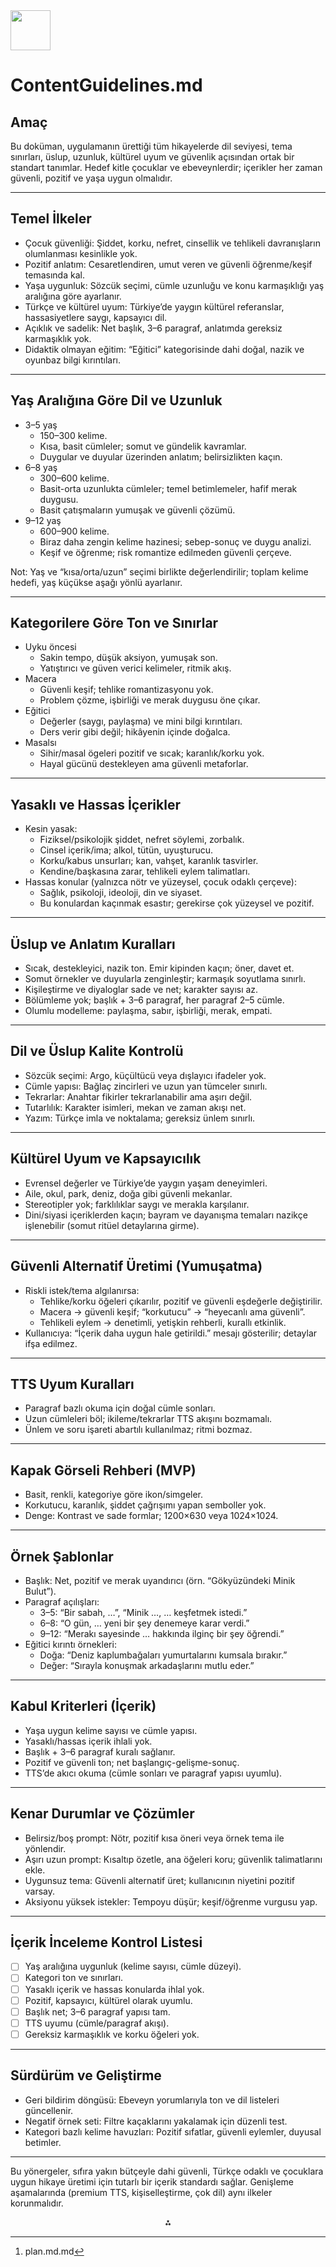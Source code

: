 <img src="https://r2cdn.perplexity.ai/pplx-full-logo-primary-dark%402x.png" style="height:64px;margin-right:32px"/>

# ContentGuidelines.md

## Amaç

Bu doküman, uygulamanın ürettiği tüm hikayelerde dil seviyesi, tema sınırları, üslup, uzunluk, kültürel uyum ve güvenlik açısından ortak bir standart tanımlar. Hedef kitle çocuklar ve ebeveynlerdir; içerikler her zaman güvenli, pozitif ve yaşa uygun olmalıdır.

***

## Temel İlkeler

- Çocuk güvenliği: Şiddet, korku, nefret, cinsellik ve tehlikeli davranışların olumlanması kesinlikle yok.
- Pozitif anlatım: Cesaretlendiren, umut veren ve güvenli öğrenme/keşif temasında kal.
- Yaşa uygunluk: Sözcük seçimi, cümle uzunluğu ve konu karmaşıklığı yaş aralığına göre ayarlanır.
- Türkçe ve kültürel uyum: Türkiye’de yaygın kültürel referanslar, hassasiyetlere saygı, kapsayıcı dil.
- Açıklık ve sadelik: Net başlık, 3–6 paragraf, anlatımda gereksiz karmaşıklık yok.
- Didaktik olmayan eğitim: “Eğitici” kategorisinde dahi doğal, nazik ve oyunbaz bilgi kırıntıları.

***

## Yaş Aralığına Göre Dil ve Uzunluk

- 3–5 yaş
    - 150–300 kelime.
    - Kısa, basit cümleler; somut ve gündelik kavramlar.
    - Duygular ve duyular üzerinden anlatım; belirsizlikten kaçın.
- 6–8 yaş
    - 300–600 kelime.
    - Basit-orta uzunlukta cümleler; temel betimlemeler, hafif merak duygusu.
    - Basit çatışmaların yumuşak ve güvenli çözümü.
- 9–12 yaş
    - 600–900 kelime.
    - Biraz daha zengin kelime hazinesi; sebep-sonuç ve duygu analizi.
    - Keşif ve öğrenme; risk romantize edilmeden güvenli çerçeve.

Not: Yaş ve “kısa/orta/uzun” seçimi birlikte değerlendirilir; toplam kelime hedefi, yaş küçükse aşağı yönlü ayarlanır.

***

## Kategorilere Göre Ton ve Sınırlar

- Uyku öncesi
    - Sakin tempo, düşük aksiyon, yumuşak son.
    - Yatıştırıcı ve güven verici kelimeler, ritmik akış.
- Macera
    - Güvenli keşif; tehlike romantizasyonu yok.
    - Problem çözme, işbirliği ve merak duygusu öne çıkar.
- Eğitici
    - Değerler (saygı, paylaşma) ve mini bilgi kırıntıları.
    - Ders verir gibi değil; hikâyenin içinde doğalca.
- Masalsı
    - Sihir/masal ögeleri pozitif ve sıcak; karanlık/korku yok.
    - Hayal gücünü destekleyen ama güvenli metaforlar.

***

## Yasaklı ve Hassas İçerikler

- Kesin yasak:
    - Fiziksel/psikolojik şiddet, nefret söylemi, zorbalık.
    - Cinsel içerik/ima; alkol, tütün, uyuşturucu.
    - Korku/kabus unsurları; kan, vahşet, karanlık tasvirler.
    - Kendine/başkasına zarar, tehlikeli eylem talimatları.
- Hassas konular (yalnızca nötr ve yüzeysel, çocuk odaklı çerçeve):
    - Sağlık, psikoloji, ideoloji, din ve siyaset.
    - Bu konulardan kaçınmak esastır; gerekirse çok yüzeysel ve pozitif.

***

## Üslup ve Anlatım Kuralları

- Sıcak, destekleyici, nazik ton. Emir kipinden kaçın; öner, davet et.
- Somut örnekler ve duyularla zenginleştir; karmaşık soyutlama sınırlı.
- Kişileştirme ve diyaloglar sade ve net; karakter sayısı az.
- Bölümleme yok; başlık + 3–6 paragraf, her paragraf 2–5 cümle.
- Olumlu modelleme: paylaşma, sabır, işbirliği, merak, empati.

***

## Dil ve Üslup Kalite Kontrolü

- Sözcük seçimi: Argo, küçültücü veya dışlayıcı ifadeler yok.
- Cümle yapısı: Bağlaç zincirleri ve uzun yan tümceler sınırlı.
- Tekrarlar: Anahtar fikirler tekrarlanabilir ama aşırı değil.
- Tutarlılık: Karakter isimleri, mekan ve zaman akışı net.
- Yazım: Türkçe imla ve noktalama; gereksiz ünlem sınırlı.

***

## Kültürel Uyum ve Kapsayıcılık

- Evrensel değerler ve Türkiye’de yaygın yaşam deneyimleri.
- Aile, okul, park, deniz, doğa gibi güvenli mekanlar.
- Stereotipler yok; farklılıklar saygı ve merakla karşılanır.
- Dini/siyasi içeriklerden kaçın; bayram ve dayanışma temaları nazikçe işlenebilir (somut ritüel detaylarına girme).

***

## Güvenli Alternatif Üretimi (Yumuşatma)

- Riskli istek/tema algılanırsa:
    - Tehlike/korku öğeleri çıkarılır, pozitif ve güvenli eşdeğerle değiştirilir.
    - Macera → güvenli keşif; “korkutucu” → “heyecanlı ama güvenli”.
    - Tehlikeli eylem → denetimli, yetişkin rehberli, kurallı etkinlik.
- Kullanıcıya: “İçerik daha uygun hale getirildi.” mesajı gösterilir; detaylar ifşa edilmez.

***

## TTS Uyum Kuralları

- Paragraf bazlı okuma için doğal cümle sonları.
- Uzun cümleleri böl; ikileme/tekrarlar TTS akışını bozmamalı.
- Ünlem ve soru işareti abartılı kullanılmaz; ritmi bozmaz.

***

## Kapak Görseli Rehberi (MVP)

- Basit, renkli, kategoriye göre ikon/simgeler.
- Korkutucu, karanlık, şiddet çağrışımı yapan semboller yok.
- Denge: Kontrast ve sade formlar; 1200×630 veya 1024×1024.

***

## Örnek Şablonlar

- Başlık: Net, pozitif ve merak uyandırıcı (örn. “Gökyüzündeki Minik Bulut”).
- Paragraf açılışları:
    - 3–5: “Bir sabah, …”, “Minik …, … keşfetmek istedi.”
    - 6–8: “O gün, … yeni bir şey denemeye karar verdi.”
    - 9–12: “Merakı sayesinde … hakkında ilginç bir şey öğrendi.”
- Eğitici kırıntı örnekleri:
    - Doğa: “Deniz kaplumbağaları yumurtalarını kumsala bırakır.”
    - Değer: “Sırayla konuşmak arkadaşlarını mutlu eder.”

***

## Kabul Kriterleri (İçerik)

- Yaşa uygun kelime sayısı ve cümle yapısı.
- Yasaklı/hassas içerik ihlali yok.
- Başlık + 3–6 paragraf kuralı sağlanır.
- Pozitif ve güvenli ton; net başlangıç-gelişme-sonuç.
- TTS’de akıcı okuma (cümle sonları ve paragraf yapısı uyumlu).

***

## Kenar Durumlar ve Çözümler

- Belirsiz/boş prompt: Nötr, pozitif kısa öneri veya örnek tema ile yönlendir.
- Aşırı uzun prompt: Kısaltıp özetle, ana öğeleri koru; güvenlik talimatlarını ekle.
- Uygunsuz tema: Güvenli alternatif üret; kullanıcının niyetini pozitif varsay.
- Aksiyonu yüksek istekler: Tempoyu düşür; keşif/öğrenme vurgusu yap.

***

## İçerik İnceleme Kontrol Listesi

- [ ] Yaş aralığına uygunluk (kelime sayısı, cümle düzeyi).
- [ ] Kategori ton ve sınırları.
- [ ] Yasaklı içerik ve hassas konularda ihlal yok.
- [ ] Pozitif, kapsayıcı, kültürel olarak uyumlu.
- [ ] Başlık net; 3–6 paragraf yapısı tam.
- [ ] TTS uyumu (cümle/paragraf akışı).
- [ ] Gereksiz karmaşıklık ve korku öğeleri yok.

***

## Sürdürüm ve Geliştirme

- Geri bildirim döngüsü: Ebeveyn yorumlarıyla ton ve dil listeleri güncellenir.
- Negatif örnek seti: Filtre kaçaklarını yakalamak için düzenli test.
- Kategori bazlı kelime havuzları: Pozitif sıfatlar, güvenli eylemler, duyusal betimler.

***

Bu yönergeler, sıfıra yakın bütçeyle dahi güvenli, Türkçe odaklı ve çocuklara uygun hikaye üretimi için tutarlı bir içerik standardı sağlar. Genişleme aşamalarında (premium TTS, kişiselleştirme, çok dil) aynı ilkeler korunmalıdır.
<span style="display:none">[^1]</span>

<div style="text-align: center">⁂</div>

[^1]: plan.md.md

